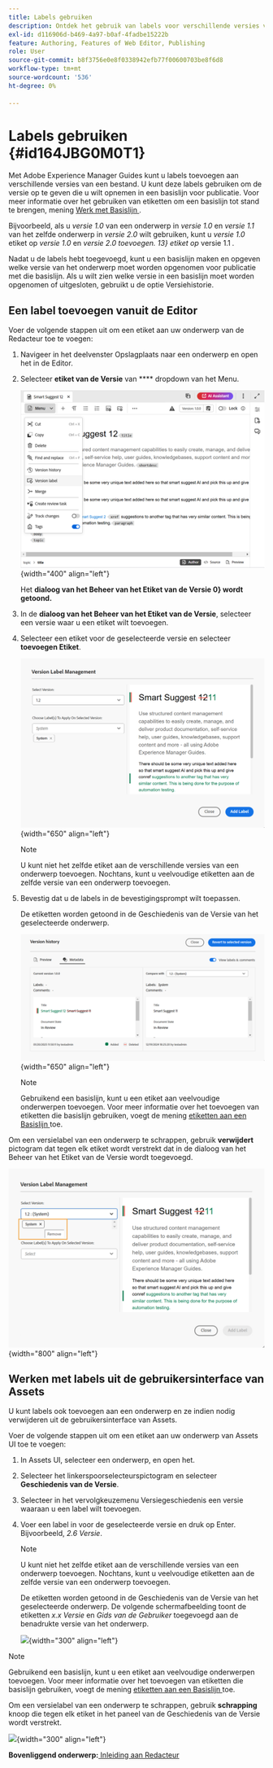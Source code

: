 ```yaml
---
title: Labels gebruiken
description: Ontdek het gebruik van labels voor verschillende versies van een bestand in Adobe Experience Manager Guides. Leer hoe te om een etiket aan een versie van een onderwerp toe te voegen of te schrappen.
exl-id: d116906d-b469-4a97-b0af-4fadbe15222b
feature: Authoring, Features of Web Editor, Publishing
role: User
source-git-commit: b8f3756e0e8f0338942efb77f00600703be8f6d8
workflow-type: tm+mt
source-wordcount: '536'
ht-degree: 0%

---
```


# Labels gebruiken {#id164JBG0M0T1}

Met Adobe Experience Manager Guides kunt u labels toevoegen aan verschillende versies van een bestand. U kunt deze labels gebruiken om de versie op te geven die u wilt opnemen in een basislijn voor publicatie. Voor meer informatie over het gebruiken van etiketten om een basislijn tot stand te brengen, mening [ Werk met Basislijn ](generate-output-use-baseline-for-publishing.md#).

Bijvoorbeeld, als u *versie 1.0* van een onderwerp in *versie 1.0* en *versie 1.1* van het zelfde onderwerp in *versie 2.0* wilt gebruiken, kunt u *versie 1.0* etiket op *versie 1.0* en *versie 2.0 toevoegen. 13} etiket op* versie 1.1 *.*

Nadat u de labels hebt toegevoegd, kunt u een basislijn maken en opgeven welke versie van het onderwerp moet worden opgenomen voor publicatie met die basislijn. Als u wilt zien welke versie in een basislijn moet worden opgenomen of uitgesloten, gebruikt u de optie Versiehistorie.

## Een label toevoegen vanuit de Editor

Voer de volgende stappen uit om een etiket aan uw onderwerp van de Redacteur toe te voegen:

1. Navigeer in het deelvenster Opslagplaats naar een onderwerp en open het in de Editor.
1. Selecteer **etiket van de Versie** van **** dropdown van het Menu.

   ![](images/version-label-option.png){width="400" align="left"}

   Het **dialoog van het Beheer van het Etiket van de Versie 0} wordt getoond.**

1. In de **dialoog van het Beheer van het Etiket van de Versie**, selecteer een versie waar u een etiket wilt toevoegen.
1. Selecteer een etiket voor de geselecteerde versie en selecteer **toevoegen Etiket**.

   ![](images/version-label-management-dialog-new.png){width="650" align="left"}

   >[!NOTE]
   >
   > U kunt niet het zelfde etiket aan de verschillende versies van een onderwerp toevoegen. Nochtans, kunt u veelvoudige etiketten aan de zelfde versie van een onderwerp toevoegen.
1. Bevestig dat u de labels in de bevestigingsprompt wilt toepassen.

   De etiketten worden getoond in de Geschiedenis van de Versie van het geselecteerde onderwerp.

   ![](images/label-comparison-version-history.png){width="650" align="left"}

   >[!NOTE]
   >
   > Gebruikend een basislijn, kunt u een etiket aan veelvoudige onderwerpen toevoegen. Voor meer informatie over het toevoegen van etiketten die basislijn gebruiken, voegt de mening [ etiketten aan een Basislijn ](generate-output-use-baseline-for-publishing.md#id184KD0T305Z) toe.

Om een versielabel van een onderwerp te schrappen, gebruik **verwijdert** pictogram dat tegen elk etiket wordt verstrekt dat in de dialoog van het Beheer van het Etiket van de Versie wordt toegevoegd.

![](images/remove-version-label.png){width="800" align="left"}


## Werken met labels uit de gebruikersinterface van Assets

U kunt labels ook toevoegen aan een onderwerp en ze indien nodig verwijderen uit de gebruikersinterface van Assets.

Voer de volgende stappen uit om een etiket aan uw onderwerp van Assets UI toe te voegen:

1. In Assets UI, selecteer een onderwerp, en open het.
1. Selecteer het linkerspoorselecteurspictogram en selecteer **Geschiedenis van de Versie**.
1. Selecteer in het vervolgkeuzemenu Versiegeschiedenis een versie waaraan u een label wilt toevoegen.
1. Voer een label in voor de geselecteerde versie en druk op Enter. Bijvoorbeeld, *2.6 Versie*.

   >[!NOTE]
   >
   > U kunt niet het zelfde etiket aan de verschillende versies van een onderwerp toevoegen. Nochtans, kunt u veelvoudige etiketten aan de zelfde versie van een onderwerp toevoegen.

   De etiketten worden getoond in de Geschiedenis van de Versie van het geselecteerde onderwerp. De volgende schermafbeelding toont de etiketten *x.x Versie* en *Gids van de Gebruiker* toegevoegd aan de benadrukte versie van het onderwerp.

   ![](images/labels.png){width="300" align="left"}

>[!NOTE]
>
> Gebruikend een basislijn, kunt u een etiket aan veelvoudige onderwerpen toevoegen. Voor meer informatie over het toevoegen van etiketten die basislijn gebruiken, voegt de mening [ etiketten aan een Basislijn ](generate-output-use-baseline-for-publishing.md#id184KD0T305Z) toe.

Om een versielabel van een onderwerp te schrappen, gebruik **schrapping** knoop die tegen elk etiket in het paneel van de Geschiedenis van de Versie wordt verstrekt.

![](images/delete-labels.png){width="300" align="left"}


**Bovenliggend onderwerp:**[ Inleiding aan Redacteur ](web-editor.md)
